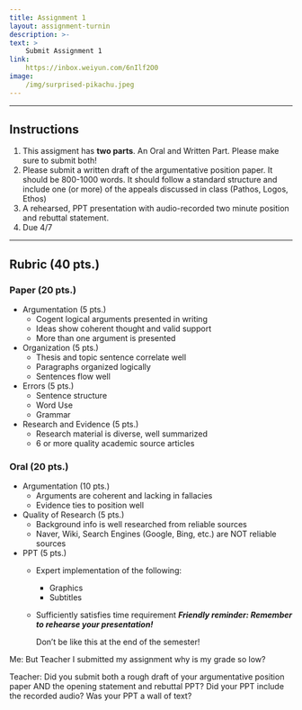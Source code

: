 ```yaml
---
title: Assignment 1
layout: assignment-turnin
description: >-
text: >
    Submit Assignment 1
link: 
    https://inbox.weiyun.com/6nIlf2O0
image: 
    /img/surprised-pikachu.jpeg
---
```

---
## Instructions
1. This assigment has **two parts**. An Oral and Written Part. Please make sure to submit both!
2. Please submit a written draft of the argumentative position paper. It should be 800-1000 words. It should follow a standard structure and include one (or more) of the appeals discussed in class (Pathos, Logos, Ethos)
3. A rehearsed, PPT presentation with audio-recorded two minute position and rebuttal statement.
4. Due 4/7
---
## Rubric (40 pts.)
### Paper (20 pts.)
- Argumentation (5 pts.)
    - Cogent logical arguments presented in writing
    - Ideas show coherent thought and valid support
    - More than one argument is presented
- Organization (5 pts.)
    - Thesis and topic sentence correlate well
    - Paragraphs organized logically
    - Sentences flow well
- Errors (5 pts.)
    - Sentence structure
    - Word Use
    - Grammar
- Research and Evidence (5 pts.)
    - Research material is diverse, well summarized
    - 6 or more quality academic source articles
### Oral (20 pts.)
- Argumentation (10 pts.)
    - Arguments are coherent and lacking in fallacies
    - Evidence ties to position well
- Quality of Research (5 pts.)
    - Background info is well researched from reliable sources
    - Naver, Wiki, Search Engines (Google, Bing, etc.) are NOT reliable sources
- PPT (5 pts.)
    - Expert implementation of the following:
        - Graphics
        - Subtitles
    - Sufficiently satisfies time requirement
***Friendly reminder: Remember to rehearse your presentation!***

        Don’t be like this at the end of the semester!

Me: But Teacher I submitted my assignment why is my grade so low?

Teacher: Did you submit both a rough draft of your argumentative position paper AND the opening statement and rebuttal PPT? Did your PPT include the recorded audio? Was your PPT a wall of text?


